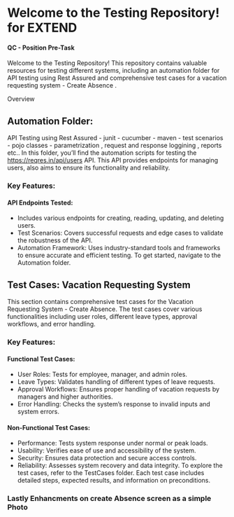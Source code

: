 # Welcome to the Testing Repository! for EXTEND
#### QC - Position Pre-Task 


Welcome to the Testing Repository! This repository contains valuable resources for testing different systems, including an automation folder for API testing using Rest Assured and comprehensive test cases for a vacation requesting system - Create Absence .

Overview

## Automation Folder:
API Testing using Rest Assured - junit - cucumber - maven - test scenarios - pojo classes - parametrization , request and response loggining , reports etc..
In this folder, you’ll find the automation scripts for testing the https://reqres.in/api/users API. This API provides endpoints for managing users, also aims to ensure its functionality and reliability.

### Key Features:
#### API Endpoints Tested:
* Includes various endpoints for creating, reading, updating, and deleting users.
* Test Scenarios: Covers successful requests and edge cases to validate the robustness of the API.
* Automation Framework: Uses industry-standard tools and frameworks to ensure accurate and efficient testing.
To get started, navigate to the Automation folder. 



## Test Cases: Vacation Requesting System
This section contains comprehensive test cases for the Vacation Requesting System - Create Absence. The test cases cover various functionalities including user roles, different leave types, approval workflows, and error handling.

### Key Features:
#### Functional Test Cases:

* User Roles: Tests for employee, manager, and admin roles.
* Leave Types: Validates handling of different types of leave requests.
* Approval Workflows: Ensures proper handling of vacation requests by managers and higher authorities.
* Error Handling: Checks the system’s response to invalid inputs and system errors.

#### Non-Functional Test Cases:

* Performance: Tests system response under normal or peak loads.
* Usability: Verifies ease of use and accessibility of the system.
* Security: Ensures data protection and secure access controls.
* Reliability: Assesses system recovery and data integrity.
 To explore the test cases, refer to the TestCases folder. Each test case includes detailed steps, expected results, and information on preconditions.

### Lastly Enhancments on create Absence screen as a simple Photo
